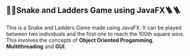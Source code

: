 ## 🐍🐍Snake and Ladders Game using JavaFX🪜🪜
This is a Snake and Ladders Game made using JavaFX. It can be played between two individuals and the first one to reach the 100th square wins.
This involves the concepts of **Object Oriented Progamming**, **Multithreading** and **GUI**.

